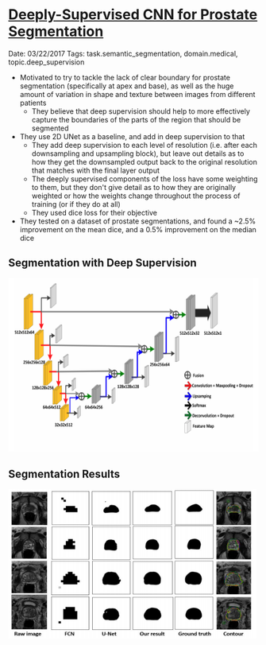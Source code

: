 # [Deeply-Supervised CNN for Prostate Segmentation](https://arxiv.org/abs/1703.07523)

Date: 03/22/2017
Tags: task.semantic_segmentation, domain.medical, topic.deep_supervision

- Motivated to try to tackle the lack of clear boundary for prostate segmentation (specifically at apex and base), as well as the huge amount of variation in shape and texture between images from different patients
    - They believe that deep supervision should help to more effectively capture the boundaries of the parts of the region that should be segmented
- They use 2D UNet as a baseline, and add in deep supervision to that
    - They add deep supervision to each level of resolution (i.e. after each downsampling and upsampling block), but leave out details as to how they get the downsampled output back to the original resolution that matches with the final layer output
    - The deeply supervised components of the loss have some weighting to them, but they don't give detail as to how they are originally weighted or how the weights change throughout the process of training (or if they do at all)
    - They used dice loss for their objective
- They tested on a dataset of prostate segmentations, and found a ~2.5% improvement on the mean dice, and a 0.5% improvement on the median dice

## Segmentation with Deep Supervision

<img src="./images/prostate_segmentation_deep_supervision.png" width=600 height=350>

## Segmentation Results

<img src="./images/prostate_segmentation_results.png" width=500 height=300>
